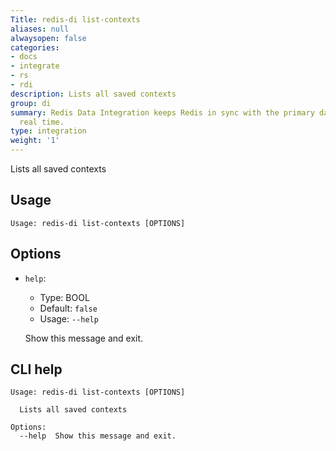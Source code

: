 ```yaml
---
Title: redis-di list-contexts
aliases: null
alwaysopen: false
categories:
- docs
- integrate
- rs
- rdi
description: Lists all saved contexts
group: di
summary: Redis Data Integration keeps Redis in sync with the primary database in near
  real time.
type: integration
weight: '1'
---
```


Lists all saved contexts

## Usage

```
Usage: redis-di list-contexts [OPTIONS]
```

## Options

- `help`:

  - Type: BOOL
  - Default: `false`
  - Usage: `--help`

  Show this message and exit.

## CLI help

```
Usage: redis-di list-contexts [OPTIONS]

  Lists all saved contexts

Options:
  --help  Show this message and exit.
```
